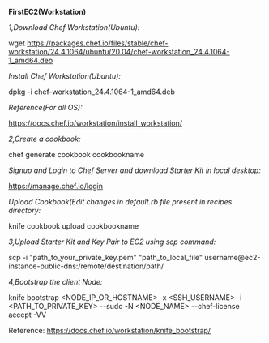 **FirstEC2(Workstation)**

_1,Download Chef Workstation(Ubuntu):_

wget https://packages.chef.io/files/stable/chef-workstation/24.4.1064/ubuntu/20.04/chef-workstation_24.4.1064-1_amd64.deb

_Install Chef Workstation(Ubuntu):_

dpkg -i chef-workstation_24.4.1064-1_amd64.deb

_Reference(For all OS):_

https://docs.chef.io/workstation/install_workstation/

_2,Create a cookbook:_

chef generate cookbook cookbookname

_Signup and Login to Chef Server and download Starter Kit in local desktop:_

https://manage.chef.io/login

_Upload Cookbook(Edit changes in default.rb file present in recipes directory:_

knife cookbook upload cookbookname

_3,Upload Starter Kit and Key Pair to EC2 using scp command:_

scp -i "path_to_your_private_key.pem" "path_to_local_file" username@ec2-instance-public-dns:/remote/destination/path/

_4,Bootstrap the client Node:_

knife bootstrap <NODE_IP_OR_HOSTNAME> -x <SSH_USERNAME> -i <PATH_TO_PRIVATE_KEY> --sudo -N <NODE_NAME> --chef-license accept -VV

Reference: https://docs.chef.io/workstation/knife_bootstrap/




